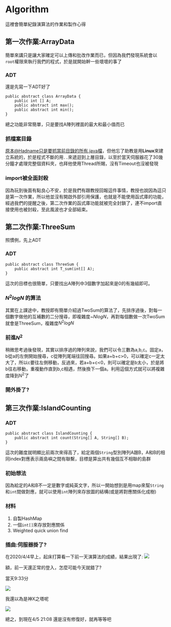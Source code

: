 # Algorithm

這裡會簡單紀錄演算法的作業和製作心得

## 第一次作業:ArrayData

簡單來講只是讓大家確定可以上傳和批改作業而已，但因為我們發現系統會以`root`權限來執行我們的程式，於是就開始幹一些壞壞的事了

### ADT
還是先寫一下ADT好了
```java=
public abstract class ArrayData {
	public int [] A;
	public abstract int max();
	public abstract int min();
}
```
總之功能非常簡單，只是要找A陣列裡面的最大和最小值而已

### 抓檔案目錄

原本@Hadname只是要抓當前目錄的所有.java檔，但他忘了助教是用**Linux**來建立系統的，於是程式不斷的用`..`來遞迴到上層目錄，以至於當天伺服器花了30幾分鐘才處理完整個資料夾，也拜他使用Thread所賜，沒有Timeout也沒被發現

### import被全面封殺

因為玩到後面有點良心不安，於是我們有跟教授回報這件事情，教授也說因為這只是第一次作業，所以他並沒有開啟外部引用保護，也就是不能使用函式庫的功能，經過我們的提醒之後，第二次作業的函式庫功能就被完全封鎖了，連不import直接使用也被封殺，至此風波也才全部結束。

## 第二次作業:ThreeSum

照慣例，先上ADT

### ADT
```java=
public abstract class ThreeSum {
	public abstract int T_sum(int[] A);
}
```

這次的目標也很簡單，只要找出A陣列中3個數字加起來是0的有幾組即可。

### $N^2logN$ 的算法

其實在上課途中，教授即有簡單介紹過TwoSum的算法了，先排序過後，對每一個數字做他的互補數的二分搜尋，即複雜度~$NlogN$，再對每個數做一次TwoSum就會是ThreeSum，複雜度$N^2logN$

### 前進$N^2$

稍微思考過後發現，其實以排序過的陣列來說，我們可以令三數為a,b,c。固定a，b從a的左側開始搜尋，c從陣列尾端往回搜尋。如果a+b+c>0，可以確定c一定太大了，所以c要往左側移動，反過來，若a+b+c<0，則可以確定是b太小，於是將b往右移動，重複動作直到b,c相遇，然後換下一個a。利用這個方式就可以將複雜度降到$N^2$了

### 開外掛了?



## 第三次作業:IslandCounting

### ADT

```java=
public abstract class IslandCounting {
	public abstract int count(String[] A, String[] B);
}
```
這次的難度就明顯比前兩次來得高了，給定兩個`String`型別陣列A跟B，A和B的相同index對應表示兩島嶼之間有聯繫，目標是算出共有幾個互不相聯的島群

### 初始想法

因為給定的A和B不一定是數字或純英文字，所以一開始想到是用map來幫`String`和`int`間做對應，就可以使用`int`陣列來存放圖的結構(或是將對應關係化成樹)

### 材料

1. 自製HashMap
2. 一個`int[]`來存放對應關係
3. Weighted quick union find

### 插曲:伺服器掛了?

在2020/4/4早上，起床打算看一下前一天演算法的成績，結果出現了:
![](https://i.imgur.com/IDFK2jo.png)

額，前一天還正常的登入，怎麼可能今天就錯了?<br>

當天9:33分

![](https://i.imgur.com/Wdn6u1h.png)

我還以為是神X之塔呢

![](https://i.imgur.com/xtUuX4S.png)

總之，到現在4/5 21:08 還是沒有修復好，就再等等吧
